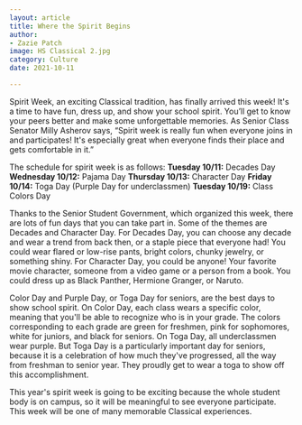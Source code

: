 ```yaml
---
layout: article
title: Where the Spirit Begins
author:
- Zazie Patch
image: HS Classical 2.jpg
category: Culture
date: 2021-10-11

---
```


Spirit Week, an exciting Classical tradition, has finally arrived this week! It's a time to have fun, dress up, and show your school spirit. You’ll get to know your peers better and make some unforgettable memories. As Senior Class Senator Milly Asherov says, “Spirit week is really fun when everyone joins in and participates! It's especially great when everyone finds their place and gets comfortable in it.” 

The schedule for spirit week is as follows:
**Tuesday 10/11:** Decades Day
**Wednesday 10/12:** Pajama Day
**Thursday 10/13:** Character Day
**Friday 10/14:** Toga Day (Purple Day for underclassmen)
**Tuesday 10/19:** Class Colors Day

Thanks to the Senior Student Government, which organized this week, there are lots of fun days that you can take part in. Some of the themes are Decades and Character Day. For Decades Day, you can choose any decade and wear a trend from back then, or a staple piece that everyone had! You could wear flared or low-rise pants, bright colors, chunky jewelry, or something shiny. For Character Day, you could be anyone! Your favorite movie character, someone from a video game or a person from a book. You could dress up as Black Panther, Hermione Granger, or Naruto.

Color Day and Purple Day, or Toga Day for seniors, are the best days to show school spirit. On Color Day, each class wears a specific color, meaning that you'll be able to recognize who is in your grade. The colors corresponding to each grade are green for freshmen, pink for sophomores, white for juniors, and black for seniors. On Toga Day, all underclassmen wear purple. But Toga Day is a particularly important day for seniors, because it is a celebration of how much they've progressed, all the way from freshman to senior year. They proudly get to wear a toga to show off this accomplishment.

This year's spirit week is going to be exciting because the whole student body is on campus, so it will be meaningful to see everyone participate. This week will be one of many memorable Classical experiences.

